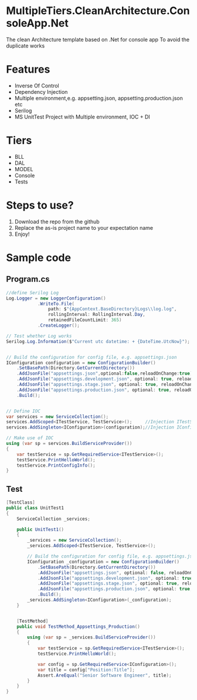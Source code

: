 # MultipleTiers.CleanArchitecture.ConsoleApp.Net
The clean Architecture template based on .Net for console app
To avoid the duplicate works

# Features
- Inverse Of Control 
- Dependency Injection
- Multiple environment,e.g. appsetting.json, appsetting.production.json etc
- Serilog
- MS UnitTest Project with Multiple environment, IOC + DI

# Tiers
- BLL
- DAL
- MODEL
- Console
- Tests

# Steps to use?
1. Download the repo from the github
2. Replace the as-is project name to your expectation name
3. Enjoy!



# Sample code
## Program.cs
```C#
//define Serilog Log
Log.Logger = new LoggerConfiguration()
            .WriteTo.File(
                path: $"{AppContext.BaseDirectory}Logs\\log.log",
                rollingInterval: RollingInterval.Day,
                retainedFileCountLimit: 365)
            .CreateLogger();

// Test whether Log works
Serilog.Log.Information($"Current utc datetime: + {DateTime.UtcNow}");


// Build the configuration for config file, e.g. appsettings.json
IConfiguration configuration = new ConfigurationBuilder()
    .SetBasePath(Directory.GetCurrentDirectory())
    .AddJsonFile("appsettings.json",optional:false,reloadOnChange:true)
    .AddJsonFile("appsettings.development.json", optional: true, reloadOnChange: true)
    .AddJsonFile("appsettings.stage.json", optional: true, reloadOnChange: true)
    .AddJsonFile("appsettings.production.json", optional: true, reloadOnChange: true)
    .Build();


// Define IOC
var services = new ServiceCollection();
services.AddScoped<ITestService, TestService>();     //Injection ITestService to the container
services.AddSingleton<IConfiguration>(configuration);//Injection IConfiguration to the container

// Make use of IOC
using (var sp = services.BuildServiceProvider())
{
    var testService = sp.GetRequiredService<ITestService>();
    testService.PrintHelloWorld();
    testService.PrintConfigInfo();
}
```

## Test
```C#
[TestClass]
public class UnitTest1
{
    ServiceCollection _services;

    public UnitTest1()
    {
        _services = new ServiceCollection();
        _services.AddScoped<ITestService, TestService>();

        // Build the configuration for config file, e.g. appsettings.json
        IConfiguration _configuration = new ConfigurationBuilder()
            .SetBasePath(Directory.GetCurrentDirectory())
            .AddJsonFile("appsettings.json", optional: false, reloadOnChange: true)
            .AddJsonFile("appsettings.development.json", optional: true, reloadOnChange: true)
            .AddJsonFile("appsettings.stage.json", optional: true, reloadOnChange: true)
            .AddJsonFile("appsettings.production.json", optional: true, reloadOnChange: true)
            .Build();
        _services.AddSingleton<IConfiguration>(_configuration);
    }


    [TestMethod]
    public void TestMethod_Appsettings_Production()
    {
        using (var sp = _services.BuildServiceProvider())
        {
            var testService = sp.GetRequiredService<ITestService>();
            testService.PrintHelloWorld();

            var config = sp.GetRequiredService<IConfiguration>();
            var title = config["Position:Title"];
            Assert.AreEqual("Senior Software Engineer", title);
        }
    }
}
```